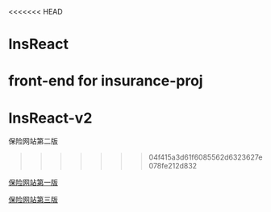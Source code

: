 <<<<<<< HEAD
# InsReact
front-end for insurance-proj
=======
# InsReact-v2
保险网站第二版
>>>>>>> 04f415a3d61f6085562d6323627e078fe212d832

[保险网站第一版](https://github.com/ReactComponentForAD/InsReact) 

[保险网站第三版](https://github.com/hellobin1024/InsReact-v3) 
